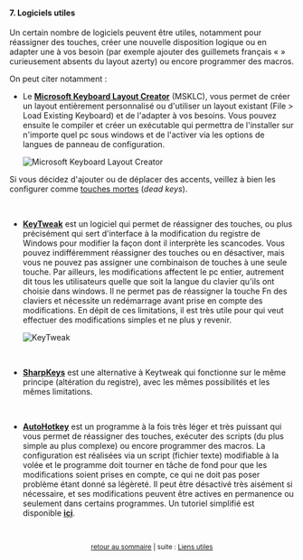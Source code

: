 #### 7. Logiciels utiles

Un certain nombre de logiciels peuvent être utiles, notamment pour réassigner des touches, créer une nouvelle disposition logique ou en adapter une à vos besoin (par exemple ajouter des guillemets français « » curieusement absents du layout azerty) ou encore programmer des macros.

On peut citer notamment :

- Le **[Microsoft Keyboard Layout Creator](http://windows.microsoft.com/fr-fr/windows-vista/create-your-own-keyboard-layout)** (MSKLC), vous permet de créer un layout entièrement personnalisé ou d'utiliser un layout existant (File > Load Existing Keyboard) et de l'adapter à vos besoins. Vous pouvez ensuite le compiler et créer un exécutable qui permettra de l'installer sur n'importe quel pc sous windows et de l'activer via les options de langues de panneau de configuration.

  ![Microsoft Keyboard Layout Creator](https://reho.st/self/c4bc3eefb2039fb43752d1224cf2d7c4015c6d8a.png)

Si vous décidez d'ajouter ou de déplacer des accents, veillez à bien les configurer comme [touches mortes](https://fr.wikipedia.org/wiki/Touche_morte) (*dead keys*).

&nbsp;

- **[KeyTweak](http://www.bleepingcomputer.com/download/keytweak/)** est un logiciel qui permet de réassigner des touches, ou plus précisément qui sert d'interface à la modification du registre de Windows pour modifier la façon dont il interprète les scancodes. Vous pouvez indifféremment réassigner des touches ou en désactiver, mais vous ne pouvez pas assigner une combinaison de touches à une seule touche. Par ailleurs, les modifications affectent le pc entier, autrement dit tous les utilisateurs quelle que soit la langue du clavier qu'ils ont choisie dans windows. Il ne permet pas de réassigner la touche Fn des claviers et nécessite un redémarrage avant prise en compte des modifications. En dépit de ces limitations, il est très utile pour qui veut effectuer des modifications simples et ne plus y revenir.

  ![KeyTweak](https://reho.st/self/217facec88b6ce6bdecb4bfad77f69a6087e4220.png)

&nbsp;

- **[SharpKeys](https://sharpkeys.codeplex.com/)** est une alternative à Keytweak qui fonctionne sur le même principe (altération du registre), avec les mêmes possibilités et les mêmes limitations.

&nbsp;

- **[AutoHotkey](http://ahkscript.org/download/)** est un programme à la fois très léger et très puissant qui vous permet de réassigner des touches, exécuter des scripts (du plus simple au plus complexe) ou encore programmer des macros. La configuration est réalisées via un script (fichier texte) modifiable à la volée et le programme doit tourner en tâche de fond pour que les modifications soient prises en compte, ce qui ne doit pas poser problème étant donné sa légèreté. Il peut être désactivé très aisément si nécessaire, et ses modifications peuvent être actives en permanence ou seulement dans certains programmes. Un tutoriel simplifié est disponible **[ici](http://forum.hardware.fr/hfr/HardwarePeripheriques/Clavier-Souris/unique-claviers-mecaniques-sujet_6902_492.htm#t810896)**.

&nbsp;

<p align="center">
<sub><a href="index.html">retour au sommaire</a> | suite : <a href="08-liens.html">Liens utiles</a></sub>
</p>
